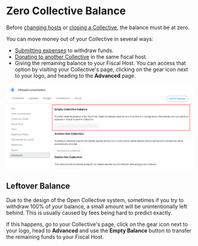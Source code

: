 # Zero Collective Balance

Before [changing hosts](add-fiscal-host.md#changing-fiscal-host) or [closing a Collective](closing-a-collective.md), the balance must be at zero.

You can move money out of your Collective in several ways:

* [Submitting expenses](../expenses-and-getting-paid/submitting-expenses.md) to withdraw funds.
* [Donating to another Collective](../financial-contributors/collective-to-collective.md) in the same fiscal host.
* Giving the remaining balance to your Fiscal Host. You can access that option by visiting your Collective's page, clicking on the gear icon next to your logo, and heading to the **Advanced** page.

![](../.gitbook/assets/collectives_empty-balance.png)

## Leftover Balance

Due to the design of the Open Collective system, sometimes if you try to withdraw 100% of your balance, a small amount will be unintentionally left behind. This is usually caused by fees being hard to predict exactly.

If this happens, go to your Collective's page, click on the gear icon next to your logo, head to **Advanced** and use the **Empty Balance** button to transfer the remaining funds to your Fiscal Host.

